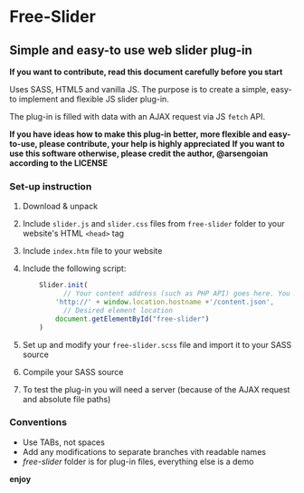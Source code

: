 # Free-Slider
## Simple and easy-to use web slider plug-in

**If you want to contribute, read this document carefully before you start**

Uses SASS, HTML5 and vanilla JS.
The purpose is to create a simple, easy-to implement and flexible JS slider plug-in.

The plug-in is filled with data with an AJAX request via JS `fetch` API.

**If you have ideas how to make this plug-in better, more flexible and easy-to-use, please contribute, your help is highly appreciated**
**If you want to use this software otherwise, please credit the author, @arsengoian according to the LICENSE**

### **Set-up instruction**
1. Download & unpack

2. Include `slider.js` and `slider.css` files from `free-slider` folder to your website's HTML 	`<head>` tag

3. Include `index.htm` file to your website

4. Include the following script:

	```javascript
		Slider.init(
			  // Your content address (such as PHP API) goes here. You may as well create your own .json files
			'http://' + window.location.hostname +'/content.json', 
			  // Desired element location
			document.getElementById("free-slider")
		)
	```

5. Set up and modify your `free-slider.scss` file and import it to your SASS source

6. Compile your SASS source

7. To test the plug-in you will need a server (because of the AJAX request and absolute file paths)

### **Conventions**
* Use TABs, not spaces
* Add any modifications to separate branches vith readable names
* _free-slider_ folder is for plug-in files, everything else is a demo

__enjoy__
